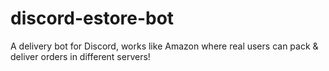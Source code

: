 # discord-estore-bot
A delivery bot for Discord, works like Amazon where real users can pack &amp; deliver orders in different servers!
